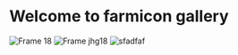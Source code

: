 # Welcome to farmicon gallery 

![Frame 18](https://github.com/user-attachments/assets/61822276-d165-4255-a870-9588955d7152)
![Frame jhg18](https://github.com/user-attachments/assets/c00a45a7-80d2-4e31-a0bc-63882c0cbf31)
![sfadfaf](https://github.com/user-attachments/assets/56c480ef-c43d-4be7-88df-485cf3366a5c)
